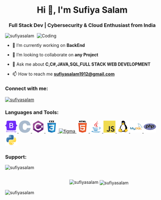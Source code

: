 <h1 align="center">Hi 👋, I'm Sufiya Salam</h1>
<h3 align="center">Full Stack Dev | Cybersecurity & Cloud Enthusiast from India</h3>
<img align="right" alt="Coding" width="400" src="https://mir-s3-cdn-cf.behance.net/project_modules/max_1200/63dd90117393823.607526ba5f966.png">

<p align="left"> <img src="https://komarev.com/ghpvc/?username=sufiyasalam&label=Profile%20views&color=0e75b6&style=flat" alt="sufiyasalam" /> </p>

- 🔭 I’m currently working on **BackEnd**

- 👯 I’m looking to collaborate on **any Project**

- 💬 Ask me about **C,C#,JAVA,SQL,FULL STACK WEB DEVELOPMENT**

- 📫 How to reach me **sufiyasalam1912@gmail.com**

<h3 align="left">Connect with me:</h3>
<p align="left">
<a href="https://linkedin.com/in/sufiyasalam" target="blank"><img align="center" src="https://raw.githubusercontent.com/rahuldkjain/github-profile-readme-generator/master/src/images/icons/Social/linked-in-alt.svg" alt="sufiyasalam" height="30" width="40" /></a>
</p>

<h3 align="left">Languages and Tools:</h3>
<p align="left"> <a href="https://getbootstrap.com" target="_blank" rel="noreferrer"> <img src="https://raw.githubusercontent.com/devicons/devicon/master/icons/bootstrap/bootstrap-plain-wordmark.svg" alt="bootstrap" width="40" height="40"/> </a> <a href="https://www.cprogramming.com/" target="_blank" rel="noreferrer"> <img src="https://raw.githubusercontent.com/devicons/devicon/master/icons/c/c-original.svg" alt="c" width="40" height="40"/> </a> <a href="https://www.w3schools.com/cs/" target="_blank" rel="noreferrer"> <img src="https://raw.githubusercontent.com/devicons/devicon/master/icons/csharp/csharp-original.svg" alt="csharp" width="40" height="40"/> </a> <a href="https://www.w3schools.com/css/" target="_blank" rel="noreferrer"> <img src="https://raw.githubusercontent.com/devicons/devicon/master/icons/css3/css3-original-wordmark.svg" alt="css3" width="40" height="40"/> </a> <a href="https://www.figma.com/" target="_blank" rel="noreferrer"> <img src="https://www.vectorlogo.zone/logos/figma/figma-icon.svg" alt="figma" width="40" height="40"/> </a> <a href="https://www.w3.org/html/" target="_blank" rel="noreferrer"> <img src="https://raw.githubusercontent.com/devicons/devicon/master/icons/html5/html5-original-wordmark.svg" alt="html5" width="40" height="40"/> </a> <a href="https://www.java.com" target="_blank" rel="noreferrer"> <img src="https://raw.githubusercontent.com/devicons/devicon/master/icons/java/java-original.svg" alt="java" width="40" height="40"/> </a> <a href="https://developer.mozilla.org/en-US/docs/Web/JavaScript" target="_blank" rel="noreferrer"> <img src="https://raw.githubusercontent.com/devicons/devicon/master/icons/javascript/javascript-original.svg" alt="javascript" width="40" height="40"/> </a> <a href="https://www.linux.org/" target="_blank" rel="noreferrer"> <img src="https://raw.githubusercontent.com/devicons/devicon/master/icons/linux/linux-original.svg" alt="linux" width="40" height="40"/> </a> <a href="https://www.mysql.com/" target="_blank" rel="noreferrer"> <img src="https://raw.githubusercontent.com/devicons/devicon/master/icons/mysql/mysql-original-wordmark.svg" alt="mysql" width="40" height="40"/> </a> <a href="https://www.php.net" target="_blank" rel="noreferrer"> <img src="https://raw.githubusercontent.com/devicons/devicon/master/icons/php/php-original.svg" alt="php" width="40" height="40"/> </a> <a href="https://www.python.org" target="_blank" rel="noreferrer"> <img src="https://raw.githubusercontent.com/devicons/devicon/master/icons/python/python-original.svg" alt="python" width="40" height="40"/> </a> </p>

<h3 align="left">Support:</h3>
<p><a href="https://www.buymeacoffee.com/sufiyasalam"> <img align="left" src="https://cdn.buymeacoffee.com/buttons/v2/default-yellow.png" height="50" width="210" alt="sufiyasalam" /></a></p><br><br>

<p><img align="left" src="https://github-readme-stats.vercel.app/api/top-langs?username=sufiyasalam&show_icons=true&locale=en&layout=compact" alt="sufiyasalam" /></p>

<p>&nbsp;<img align="center" src="https://github-readme-stats.vercel.app/api?username=sufiyasalam&show_icons=true&locale=en" alt="sufiyasalam" /></p>

<p><img align="center" src="https://github-readme-streak-stats.herokuapp.com/?user=sufiyasalam&" alt="sufiyasalam" /></p>
